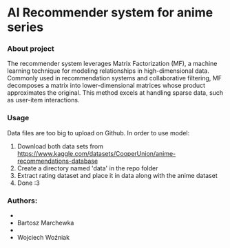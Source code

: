 # AI Recommender system for anime series

### About project

The recommender system leverages Matrix Factorization (MF), a machine learning technique for modeling relationships in high-dimensional data. Commonly used in recommendation systems and collaborative filtering, MF decomposes a matrix into lower-dimensional matrices whose product approximates the original. This method excels at handling sparse data, such as user-item interactions.

### Usage
Data files are too big to upload on Github. In order to use model:
1. Download both data sets from https://www.kaggle.com/datasets/CooperUnion/anime-recommendations-database
2. Create a directory named 'data' in the repo folder
3. Extract rating dataset and place it in data along with the anime dataset
4. Done :3

### Authors:
* 
* Bartosz Marchewka
* 
* Wojciech Woźniak
